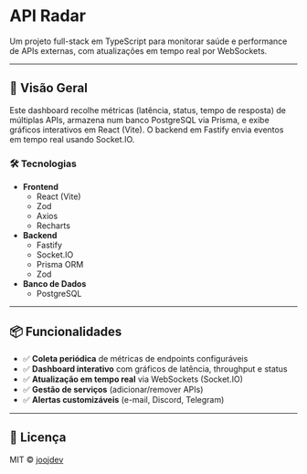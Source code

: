 # API Radar

Um projeto full-stack em TypeScript para monitorar saúde e performance de APIs externas, com atualizações em tempo real por WebSockets.

---

## 🚀 Visão Geral

Este dashboard recolhe métricas (latência, status, tempo de resposta) de múltiplas APIs, armazena num banco PostgreSQL via Prisma, e exibe gráficos interativos em React (Vite). O backend em Fastify envia eventos em tempo real usando Socket.IO.

### 🛠 Tecnologias

- **Frontend**
  - React (Vite)
  - Zod
  - Axios
  - Recharts
- **Backend**
  - Fastify
  - Socket.IO
  - Prisma ORM
  - Zod
- **Banco de Dados**
  - PostgreSQL

---

## 📦 Funcionalidades

- ✅ **Coleta periódica** de métricas de endpoints configuráveis
- ✅ **Dashboard interativo** com gráficos de latência, throughput e status
- ✅ **Atualização em tempo real** via WebSockets (Socket.IO)
- ✅ **Gestão de serviços** (adicionar/remover APIs)
- ✅ **Alertas customizáveis** (e-mail, Discord, Telegram)

---

## 📄 Licença

MIT © [joojdev](https://github.com/joojdev)
